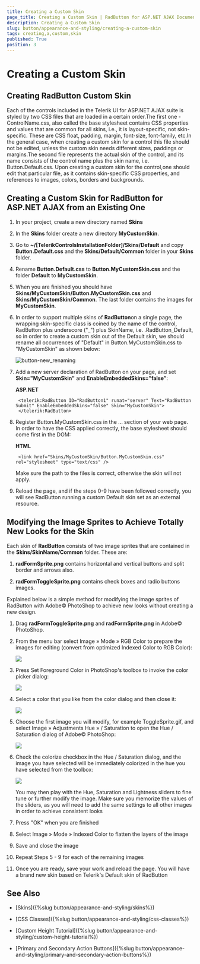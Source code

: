 ```yaml
---
title: Creating a Custom Skin
page_title: Creating a Custom Skin | RadButton for ASP.NET AJAX Documentation
description: Creating a Custom Skin
slug: button/appearance-and-styling/creating-a-custom-skin
tags: creating,a,custom,skin
published: True
position: 3
---
```


# Creating a Custom Skin



## Creating RadButton Custom Skin

Each of the controls included in the Telerik UI for ASP.NET AJAX suite is styled by two CSS files that are loaded in a certain order.The first one - ControlName.css, also called the base stylesheet contains CSS properties and values that are common for all skins, i.e., it is layout-specific, not skin-specific. These are CSS float, padding, margin, font-size, font-family, etc.In the general case, when creating a custom skin for a control this file should not be edited, unless the custom skin needs different sizes, paddings or margins.The second file represents the actual skin of the control, and its name consists of the control name plus the skin name, i.e. Button.Default.css. Upon creating a custom skin for the control,one should edit that particular file, as it contains skin-specific CSS properties, and references to images, colors, borders and backgrounds.

## Creating a Custom Skin for RadButton for ASP.NET AJAX from an Existing One

1. In your project, create a new directory named **Skins**

2. In the **Skins** folder create a new directory **MyCustomSkin**.

3. Go to **~/[TelerikControlsInstallationFolder]/Skins/Default** and copy **Button.Default.css** and the **Skins/Default/Common** folder in your **Skins** folder.

4. Rename **Button.Default.css** to **Button.MyCustomSkin.css** and the folder **Default** to **MyCustomSkin**.

5. When you are finished you should have **Skins/MyCustomSkin/Button.MyCustomSkin.css** and **Skins/MyCustomSkin/Common**. The last folder contains the images for **MyCustomSkin**.

6. In order to support multiple skins of **RadButton**on a single page, the wrapping skin-specific class is coined by the name of the control, RadButton plus underscore ("_") plus SkinName, i.e. .RadButton_Default, so in order to create a custom skin out of the Default skin, we should rename all occurrences of "Default" in Button.MyCustomSkin.css to "MyCustomSkin" as shown below:

	![button-new_renaming](images/button-new_renaming.png)

7. Add a new server declaration of RadButton on your page, and set **Skin="MyCustomSkin"** and **EnableEmbeddedSkins=”false”**:

	**ASP.NET**
     
		<telerik:RadButton ID="RadButton1" runat="server" Text="RadButton Submit" EnableEmbeddedSkins="false" Skin="MyCustomSkin">
		</telerik:RadButton>		

8. Register Button.MyCustomSkin.css in the ... section of your web page. In order to have the CSS applied correctly, the base stylesheet should come first in the DOM:

	**HTML**
	     
		<link href="Skins/MyCustomSkin/Button.MyCustomSkin.css" rel="stylesheet" type="text/css" />

	Make sure the path to the files is correct, otherwise the skin will not apply.

10. Reload the page, and if the steps 0-9 have been followed correctly, you will see RadButton running a custom Default skin set as an external resource.


## Modifying the Image Sprites to Achieve Totally New Looks for the Skin

Each skin of **RadButton** consists of two image sprites that are contained in the **Skins/SkinName/Common** folder. These are:

1. **radFormSprite.png** contains horizontal and vertical buttons and split border and arrows also.

2. **radFormToggleSprite.png** contains check boxes and radio buttons images.

Explained below is a simple method for modifying the image sprites of RadButton with Adobe© PhotoShop to achieve new looks without creating a new design.

1. Drag **radFormToggleSprite.png** and **radFormSprite.png** in Adobe© PhotoShop.

2. From the menu bar select Image » Mode » RGB Color to prepare the images for editing (convert from optimized Indexed Color to RGB Color):

	![](images/button-new_index_to_rgb.png)

3. Press Set Foreground Color in PhotoShop's toolbox to invoke the color picker dialog: 

	![](images/button-new_set_color.png)

4. Select a color that you like from the color dialog and then close it:

	![](images/button-new_select_color.png)

5. Choose the first image you will modify, for example ToggleSprite.gif, and select Image » Adjustments Hue » / Saturation to open the Hue / Saturation dialog of Adobe© PhotoShop: 

	![](images/button-new_huesat_nav.png)

6. Check the colorize checkbox in the Hue / Saturation dialog, and the image you have selected will be immediately colorized in the hue you have selected from the toolbox:

	![](images/button-new_set_hue.png)

	You may then play with the Hue, Saturation and Lightness sliders to fine tune or further modify the image. Make sure you memorize the values of the sliders, as you will need to add the same settings to all other images in order to achieve consistent looks

7. Press "OK" when you are finished

8. Select Image » Mode » Indexed Color to flatten the layers of the image

9. Save and close the image

10. Repeat Steps 5 - 9 for each of the remaining images

11. Once you are ready, save your work and reload the page. You will have a brand new skin based on Telerik's Default skin of RadButton

## See Also

 * [Skins]({%slug button/appearance-and-styling/skins%})

 * [CSS Classes]({%slug button/appearance-and-styling/css-classes%})

 * [Custom Height Tutorial]({%slug button/appearance-and-styling/custom-height-tutorial%})

 * [Primary and Secondary Action Buttons]({%slug button/appearance-and-styling/primary-and-secondary-action-buttons%})
